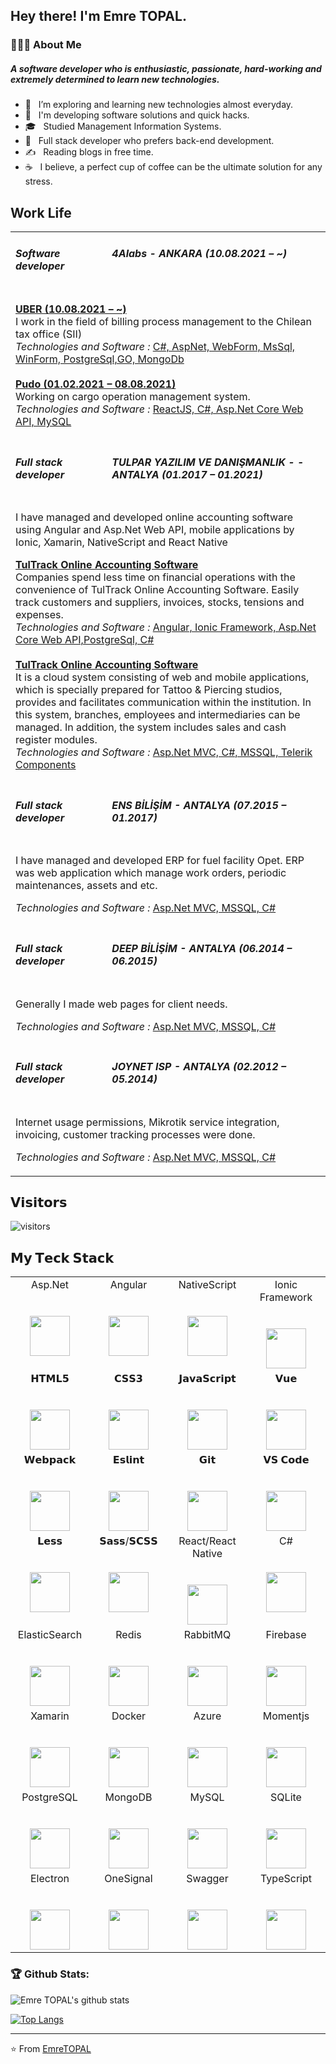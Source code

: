 <h2> Hey there! I'm Emre TOPAL.</h2>

<h3> 👨🏻‍💻 About Me </h3>

<h5>A software developer who is enthusiastic, passionate, hard-working and extremely determined to learn new technologies.</h5>

- 🔭 &nbsp; I’m exploring and learning new technologies almost everyday.
- 🤔 &nbsp; I'm developing software solutions and quick hacks.
- 🎓 &nbsp; Studied Management Information Systems.
- 💼 &nbsp; Full stack developer who prefers back-end development.
- ✍️ &nbsp; Reading blogs in free time.
- ☕ &nbsp; I believe, a perfect cup of coffee can be the ultimate solution for any stress. 

## Work Life
<table wdith="100%">
<tbody>
<!-- Job Start -->
<tr valign="top">
<td><h5>Software developer</h5></td>
<td><h5>4Alabs - ANKARA (10.08.2021 – ~)</h5></td>
</tr>
<tr valign="top">
<td colspan="2">
<p>
<u><b>UBER (10.08.2021 – ~)</b></u>
<br />
I work in the field of billing process management to the Chilean
tax office (SII)
<br />
<em>Technologies and Software : </em>
<u>
C#, AspNet, WebForm, MsSql, WinForm, PostgreSql,GO, MongoDb
</u>

<br />
<br />
<u><b>Pudo (01.02.2021 – 08.08.2021)</b></u>
<br />
Working on cargo operation management system.
<br />
<em>Technologies and Software : </em>
<u>ReactJS, C#, Asp.Net Core Web API, MySQL</u>
</p>
</td>
</tr>
<!-- Job End -->
<!-- Job Start -->
<tr valign="top">
<td><h5>Full stack developer</h5></td>
<td>
<h5>
TULPAR YAZILIM VE DANIŞMANLIK - - ANTALYA (01.2017 – 01.2021)
</h5>
</td>
</tr>
<tr valign="top">
<td colspan="2">
<p>
I have managed and developed online accounting software using
Angular and Asp.Net Web API, mobile applications by Ionic,
Xamarin, NativeScript and React Native
</p>
<p>
<u><b>TulTrack Online Accounting Software</b></u>
<br />
Companies spend less time on financial operations with the
convenience of TulTrack Online Accounting Software. Easily track
customers and suppliers, invoices, stocks, tensions and expenses.
<br />
<em>Technologies and Software : </em>
<u
>Angular, Ionic Framework, Asp.Net Core Web API,PostgreSql, C#
</u>

<br />
<br />
<u><b>TulTrack Online Accounting Software</b></u>
<br />
It is a cloud system consisting of web and mobile applications,
which is specially prepared for Tattoo & Piercing studios,
provides and facilitates communication within the institution. In
this system, branches, employees and intermediaries can be
managed. In addition, the system includes sales and cash register
modules.
<br />
<em>Technologies and Software : </em>
<u>Asp.Net MVC, C#, MSSQL, Telerik Components</u>
</p>
</td>
</tr>
<!-- Job End -->
<!-- Job Start -->
<tr valign="top">
<td><h5>Full stack developer</h5></td>
<td><h5>ENS BİLİŞİM - ANTALYA (07.2015 – 01.2017)</h5></td>
</tr>
<tr valign="top">
<td colspan="2">
<p>
I have managed and developed ERP for fuel facility Opet. ERP was
web application which manage work orders, periodic maintenances,
assets and etc.
</p>
<p>
<em>Technologies and Software : </em>
<u>Asp.Net MVC, MSSQL, C#</u>
</p>
</td>
</tr>
<!-- Job End -->
<!-- Job Start -->
<tr valign="top">
<td><h5>Full stack developer</h5></td>
<td><h5>DEEP BİLİŞİM - ANTALYA (06.2014 – 06.2015)</h5></td>
</tr>
<tr valign="top">
<td colspan="2">
<p>Generally I made web pages for client needs.</p>
<p>
<em>Technologies and Software : </em>
<u>Asp.Net MVC, MSSQL, C#</u>
</p>
</td>
</tr>
<!-- Job End -->
<!-- Job Start -->
<tr valign="top">
<td><h5>Full stack developer</h5></td>
<td><h5>JOYNET ISP - ANTALYA (02.2012 – 05.2014)</h5></td>
</tr>
<tr valign="top">
<td colspan="2">
<p>
Internet usage permissions, Mikrotik service integration,
invoicing, customer tracking processes were done.
</p>
<p>
<em>Technologies and Software : </em>
<u>Asp.Net MVC, MSSQL, C#</u>
</p>
</td>
</tr>
<!-- Job End -->
</tbody>
</table>

## 𝗩𝗶𝘀𝗶𝘁𝗼𝗿𝘀
![visitors](https://visitor-badge.glitch.me/badge?page_id=topal-emre.topal-emre)

## 𝗠𝘆 𝗧𝗲𝗰𝗸 𝗦𝘁𝗮𝗰𝗸

<table>
  <tbody> 
     <tr valign="top">
      <td width="25%" align="center">
        <span>Asp.Net</span><br><br><br>
        <img height="64px" src="https://cdn.svgporn.com/logos/dotnet.svg">
      </td>
      <td width="25%" align="center">
        <span>Angular</span><br><br><br>
        <img height="64px" src="https://cdn.svgporn.com/logos/angular-icon.svg">
      </td>
      <td width="25%" align="center">
        <span>NativeScript</span><br><br><br>
        <img height="64px" src="https://cdn.svgporn.com/logos/nativescript.svg">
      </td>
      <td width="25%" align="center">
        <span>Ionic Framework</span><br><br><br>
        <img height="64px" src="https://cdn.svgporn.com/logos/ionic.svg">
      </td> 
    </tr>
    <tr valign="top">
      <td width="25%" align="center">
        <span>𝗛𝗧𝗠𝗟𝟱</span><br><br><br>
        <img height="64px" src="https://cdn.svgporn.com/logos/html-5.svg">
      </td>
      <td width="25%" align="center">
        <span>𝗖𝗦𝗦𝟯</span><br><br><br>
        <img height="64px" src="https://cdn.svgporn.com/logos/css-3.svg">
      </td>
      <td width="25%" align="center">
        <span>𝗝𝗮𝘃𝗮𝗦𝗰𝗿𝗶𝗽𝘁</span><br><br><br>
        <img height="64px" src="https://cdn.svgporn.com/logos/javascript.svg">
      </td>
      <td width="25%" align="center">
        <span>𝗩𝘂𝗲</span><br><br><br>
        <img height="64px" src="https://cdn.svgporn.com/logos/vue.svg">
      </td>
    </tr>
    <tr valign="top">
      <td width="25%" align="center">
        <span>𝗪𝗲𝗯𝗽𝗮𝗰𝗸</span><br><br><br>
        <img height="64px" src="https://cdn.svgporn.com/logos/webpack.svg">
      </td>
      <td width="25%" align="center">
        <span>𝗘𝘀𝗹𝗶𝗻𝘁</span><br><br><br>
        <img height="64px" src="https://cdn.svgporn.com/logos/eslint.svg">
      </td>
      <td width="25%" align="center">
        <span>𝗚𝗶𝘁</span><br><br><br>
        <img height="64px" src="https://cdn.svgporn.com/logos/git-icon.svg">
      </td>
      <td width="25%" align="center">
        <span>𝗩𝗦 𝗖𝗼𝗱𝗲</span><br><br><br>
        <img height="64px" src="https://cdn.svgporn.com/logos/visual-studio-code.svg">
      </td>
    </tr>
    <tr valign="top">
      <td width="25%" align="center">
        <span>𝗟𝗲𝘀𝘀</span><br><br><br>
        <img height="64px" src="https://cdn.svgporn.com/logos/less.svg">
      </td>
      <td width="25%" align="center">
        <span>𝗦𝗮𝘀𝘀/𝗦𝗖𝗦𝗦</span><br><br><br>
        <img height="64px" src="https://cdn.svgporn.com/logos/sass.svg">
      </td>
      <td width="25%" align="center">
        <span>React/React Native</span><br><br><br>
        <img height="64px" src="https://cdn.svgporn.com/logos/react.svg">
      </td>
      <td width="25%" align="center">
        <span>C#</span><br><br><br>
        <img height="64px" src="https://cdn.svgporn.com/logos/c-sharp.svg">
      </td>
    </tr>
     <tr valign="top"> 
      <td width="25%" align="center">
        <span>ElasticSearch</span><br><br><br>
        <img height="64px" src="https://cdn.svgporn.com/logos/elasticsearch.svg">
      </td>
       <td width="25%" align="center">
        <span>Redis</span><br><br><br>
        <img height="64px" src="https://cdn.svgporn.com/logos/redis.svg">
      </td>
      <td width="25%" align="center">
        <span>RabbitMQ</span><br><br><br>
        <img height="64px" src="https://cdn.svgporn.com/logos/rabbitmq.svg">
      </td> 
      <td width="25%" align="center">
        <span>Firebase</span><br><br><br>
        <img height="64px" src="https://cdn.svgporn.com/logos/firebase.svg">
      </td> 
    </tr>
     <tr valign="top">
       <td width="25%" align="center">
        <span>Xamarin</span><br><br><br>
        <img height="64px" src="https://cdn.svgporn.com/logos/xamarin.svg">
      </td>
      <td width="25%" align="center">
        <span>Docker</span><br><br><br>
        <img height="64px" src="https://cdn.svgporn.com/logos/docker-icon.svg">
      </td>
      <td width="25%" align="center">
        <span>Azure</span><br><br><br>
        <img height="64px" src="https://cdn.svgporn.com/logos/azure-icon.svg">
      </td>
      <td width="25%" align="center">
        <span>Momentjs</span><br><br><br>
        <img height="64px" src="https://cdn.svgporn.com/logos/momentjs.svg">
      </td> 
    </tr>
     <tr valign="top">
       <td width="25%" align="center">
        <span>PostgreSQL</span><br><br><br>
        <img height="64px" src="https://cdn.svgporn.com/logos/postgresql.svg">
      </td>
       <td width="25%" align="center">
        <span>MongoDB</span><br><br><br>
        <img height="64px" src="https://cdn.svgporn.com/logos/mongodb.svg">
      </td>
      <td width="25%" align="center">
        <span>MySQL</span><br><br><br>
        <img height="64px" src="https://cdn.svgporn.com/logos/mysql.svg">
      </td>
       <td width="25%" align="center">
        <span>SQLite</span><br><br><br>
        <img height="64px" src="https://cdn.svgporn.com/logos/sqlite.svg">
      </td> 
    </tr>
    <tr valign="top">
         <td width="25%" align="center">
        <span>Electron</span><br><br><br>
        <img height="64px" src="https://cdn.svgporn.com/logos/electron.svg">
      </td>
        <td width="25%" align="center">
        <span>OneSignal</span><br><br><br>
        <img height="64px" src="https://cdn.svgporn.com/logos/onesignal.svg">
      </td>
      <td width="25%" align="center">
        <span>Swagger</span><br><br><br>
        <img height="64px" src="https://cdn.svgporn.com/logos/swagger.svg">
      </td>
      <td width="25%" align="center">
        <span>TypeScript</span><br><br><br>
        <img height="64px" src="https://cdn.svgporn.com/logos/typescript-icon.svg">
      </td> 
    </tr>
  </tbody>
</table>

 
### 🏆 Github Stats:

 ![Emre TOPAL's github stats](https://github-readme-stats.vercel.app/api?username=topal-emre&show_icons=true&theme=buefy)
 
 [![Top Langs](https://github-readme-stats.vercel.app/api/top-langs/?username=topal-emre&layout=compact)](https://github.com/topal-emre/github-readme-stats)

---
⭐️ From [EmreTOPAL](https://github.com/topal-emre)

